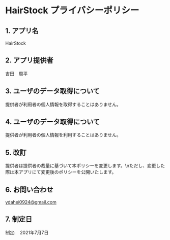 # HairStock プライバシーポリシー
## 1. アプリ名
HairStock
## 2. アプリ提供者
吉田　周平
## 3. ユーザのデータ取得について
提供者が利用者の個人情報を取得することはありません。
## 4. ユーザのデータ取得について
提供者が利用者の個人情報を利用することはありません。
## 5. 改訂
提供者は提供者の裁量に基づいて本ポリシーを変更します。\nただし、変更した際は本アプリにて変更後のポリシーを公開いたします。
## 6. お問い合わせ
[ydahei0924@gmail.com](ydahei0924@gmail.com)
## 7. 制定日
制定:　2021年7月7日
